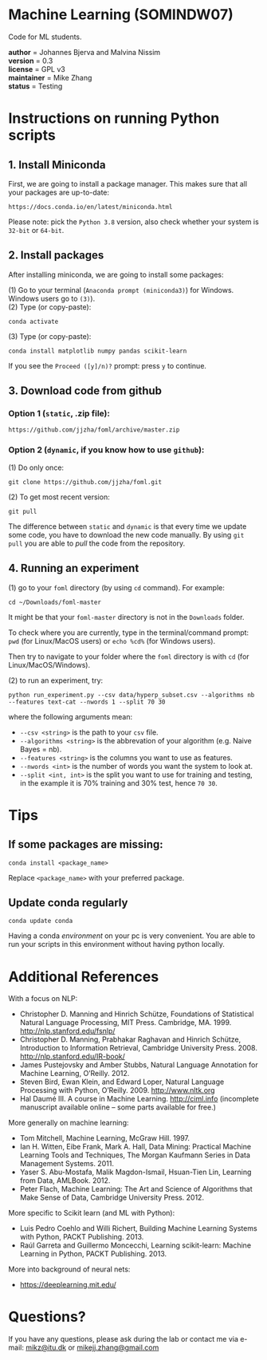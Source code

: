 # Machine Learning (SOMINDW07)

Code for ML students.

__author__ = Johannes Bjerva and Malvina Nissim  
__version__ = 0.3  
__license__ = GPL v3  
__maintainer__ = Mike Zhang  
__status__ = Testing

# Instructions on running Python scripts
## 1. Install Miniconda

First, we are going to install a package manager. This makes sure that all your packages are up-to-date:

    https://docs.conda.io/en/latest/miniconda.html    
    
Please note: pick the `Python 3.8` version, also check whether your system is `32-bit` or `64-bit`.  

## 2. Install packages

After installing miniconda, we are going to install some packages:  

(1)  Go to your terminal (`Anaconda prompt (miniconda3)`) for Windows. Windows users go to `(3)`).  
(2) Type (or copy-paste):

    conda activate  

(3) Type (or copy-paste):

    conda install matplotlib numpy pandas scikit-learn  
    
If you see the `Proceed ([y]/n)?` prompt: press `y` to continue.

## 3. Download code from github

### Option 1 (`static`, .zip file):  
    https://github.com/jjzha/foml/archive/master.zip  

### Option 2 (`dynamic`, if you know how to use `github`):  
(1) Do only once:  

    git clone https://github.com/jjzha/foml.git  

(2) To get most recent version:  

    git pull

The difference between `static` and `dynamic` is that every time we update some code, you have to download the new code manually. By using `git pull` you are able to *pull* the code from the repository.

## 4. Running an experiment

(1) go to your `foml` directory (by using `cd` command). For example:  

    cd ~/Downloads/foml-master
   
It might be that your `foml-master` directory is not in the `Downloads` folder. 

To check where you are currently, type in the terminal/command prompt: `pwd` (for Linux/MacOS users) or `echo %cd%` (for Windows users). 

Then try to navigate to your folder where the `foml` directory is with `cd` (for Linux/MacOS/Windows).

(2) to run an experiment, try:  
    
    python run_experiment.py --csv data/hyperp_subset.csv --algorithms nb --features text-cat --nwords 1 --split 70 30

where the following arguments mean:
- `--csv <string>` is the path to your `csv` file.
- `--algorithms <string>` is the abbrevation of your algorithm (e.g. Naive Bayes = nb).
- `--features <string>` is the columns you want to use as features.
- `--nwords <int>` is the number of words you want the system to look at.
- `--split <int, int>` is the split you want to use for training and testing, in the example it is 70% training and 30% test, hence `70 30`.

# Tips
##  If some packages are missing:  

    conda install <package_name>  

Replace `<package_name>` with your preferred package.

## Update conda regularly

    conda update conda

Having a conda *environment* on your pc is very convenient. You are able to run your scripts in this environment without having python locally.

# Additional References

With a focus on NLP:  

- Christopher D. Manning and Hinrich Schütze, Foundations of Statistical Natural Language Processing, MIT Press. Cambridge, MA. 1999. http://nlp.stanford.edu/fsnlp/
- Christopher D. Manning, Prabhakar Raghavan and Hinrich Schütze, Introduction to Information Retrieval, Cambridge University Press. 2008. http://nlp.stanford.edu/IR-book/
- James Pustejovsky and Amber Stubbs, Natural Language Annotation for Machine Learning, O’Reilly. 2012.
- Steven Bird, Ewan Klein, and Edward Loper, Natural Language Processing with Python, O’Reilly. 2009. http://www.nltk.org
- Hal Daumé III. A course in Machine Learning. http://ciml.info (incomplete manuscript available online – some parts available for free.)

More generally on machine learning:  

- Tom Mitchell, Machine Learning, McGraw Hill. 1997.
- Ian H. Witten, Eibe Frank, Mark A. Hall, Data Mining: Practical Machine Learning Tools and Techniques, The Morgan Kaufmann Series in Data Management Systems. 2011.
- Yaser S. Abu-Mostafa, Malik Magdon-Ismail, Hsuan-Tien Lin, Learning from Data, AMLBook. 2012.
- Peter Flach, Machine Learning: The Art and Science of Algorithms that Make Sense of Data, Cambridge University Press. 2012.

More specific to Scikit learn (and ML with Python):  

- Luis Pedro Coehlo and Willi Richert, Building Machine Learning Systems with Python, PACKT Publishing. 2013.
- Raúl Garreta and Guillermo Moncecchi, Learning scikit-learn: Machine Learning in Python, PACKT Publishing. 2013.

More into background of neural nets:

- https://deeplearning.mit.edu/

# Questions?

If you have any questions, please ask during the lab or contact me via e-mail:
    mikz@itu.dk or mikejj.zhang@gmail.com
